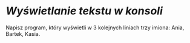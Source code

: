 # *Wyświetlanie tekstu w konsoli*
Napisz program, który wyświetli w 3 kolejnych liniach trzy imiona: Ania, Bartek, Kasia.
